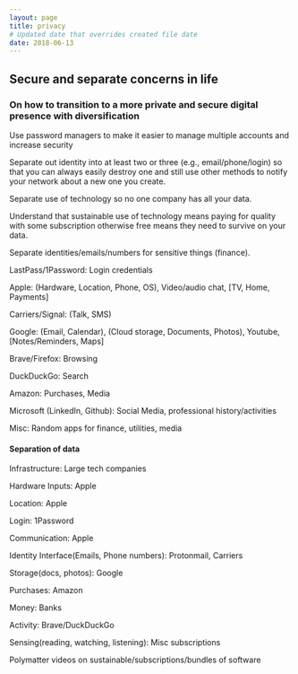 ```yaml
---
layout: page
title: privacy
# Updated date that overrides created file date
date: 2018-06-13
---
```


## Secure and separate concerns in life

### On how to transition to a more private and secure digital presence with diversification

Use password managers to make it easier to manage multiple accounts and increase security

Separate out identity into at least two or three (e.g., email/phone/login) so that you can always easily destroy one and still use other methods to notify your network about a new one you create. 

Separate use of technology so no one company has all your data. 

Understand that sustainable use of technology means paying for quality with some subscription otherwise free means they need to survive on your data. 

Separate identities/emails/numbers for sensitive things (finance).


LastPass/1Password: Login credentials

Apple: (Hardware, Location, Phone, OS), Video/audio chat, [TV, Home, Payments]

Carriers/Signal: (Talk, SMS)

Google: (Email, Calendar), (Cloud storage, Documents, Photos), Youtube, [Notes/Reminders, Maps]

Brave/Firefox: Browsing

DuckDuckGo: Search

Amazon: Purchases, Media

Microsoft (LinkedIn, Github): Social Media, professional history/activities

Misc: Random apps for finance, utilities, media


#### Separation of data

Infrastructure: Large tech companies

Hardware Inputs: Apple

Location: Apple

Login: 1Password

Communication: Apple

Identity Interface(Emails, Phone numbers): Protonmail, Carriers

Storage(docs, photos): Google

Purchases: Amazon

Money: Banks

Activity: Brave/DuckDuckGo

Sensing(reading, watching, listening): Misc subscriptions


Polymatter videos on sustainable/subscriptions/bundles of software
